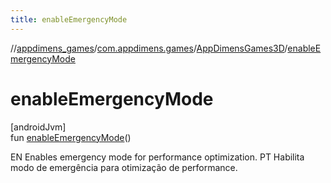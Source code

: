```yaml
---
title: enableEmergencyMode
---
```

//[appdimens_games](../../../index.html)/[com.appdimens.games](../index.html)/[AppDimensGames3D](index.html)/[enableEmergencyMode](enable-emergency-mode.html)



# enableEmergencyMode



[androidJvm]\
fun [enableEmergencyMode](enable-emergency-mode.html)()



EN Enables emergency mode for performance optimization. PT Habilita modo de emergência para otimização de performance.



